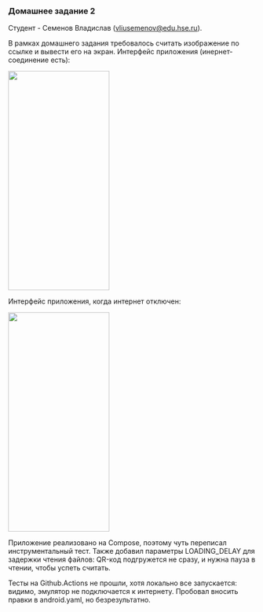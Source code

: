 ### Домашнее задание 2

Студент - Семенов Владислав (vliusemenov@edu.hse.ru).

В рамках домашнего задания требовалось считать изображение по ссылке и вывести его на экран. Интерфейс приложения (инернет-соединение есть):

<img src="https://github.com/user-attachments/assets/30af6f8d-e04c-484e-94f7-7af6fffe258d" width="206" height="446"/>

Интерфейс приложения, когда интернет отключен:

<img src="https://github.com/user-attachments/assets/94df1476-bed5-4509-afe0-73d7a8d54d80" width="206" height="446"/>

Приложение реализовано на Compose, поэтому чуть переписал инструментальный тест. Также добавил параметры LOADING_DELAY для задержки чтения файлов: QR-код подгружется не сразу, и нужна пауза в чтении, чтобы успеть считать.

Тесты на Github.Actions не прошли, хотя локально все запускается: видимо, эмулятор не подключается к интернету. Пробовал вносить правки в android.yaml, но безрезультатно.
